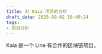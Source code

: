 ```yaml
---
title: 对 Kaia 项目的分析
draft_date: 2025-09-02 16:40:24
tags:
- 项目分析
---
```


Kaia 是一个 Line 有合作的区块链项目。

